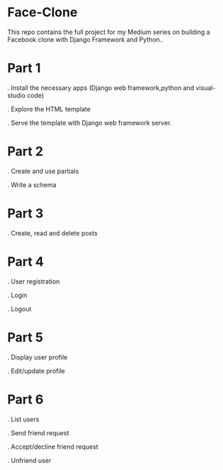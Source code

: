 # Face-Clone

This repo contains the full project for my Medium series on building a Facebook clone with Django Framework and Python..
# <a href="http://127.0.0.1:8000/"></a>

# Part 1

. Install the necessary apps (Django web framework,python and visual-studio code)

. Explore the HTML template

. Serve the template with Django web framework server.

# Part 2

. Create and use partials

. Write a schema

# Part 3

. Create, read and delete posts

# Part 4

. User registration

. Login

. Logout

# Part 5

. Display user profile

. Edit/update profile

# Part 6

. List users

. Send friend request

. Accept/decline friend request

. Unfriend user
